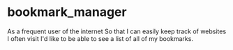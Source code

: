 # bookmark_manager

As a frequent user of the internet
So that I can easily keep track of websites I often visit
I'd like to be able to see a list of all of my bookmarks.
